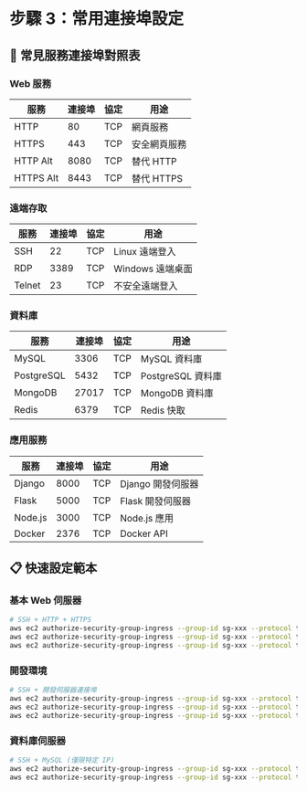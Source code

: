 # 步驟 3：常用連接埠設定

## 🔌 常見服務連接埠對照表

### Web 服務
| 服務 | 連接埠 | 協定 | 用途 |
|------|--------|------|------|
| HTTP | 80 | TCP | 網頁服務 |
| HTTPS | 443 | TCP | 安全網頁服務 |
| HTTP Alt | 8080 | TCP | 替代 HTTP |
| HTTPS Alt | 8443 | TCP | 替代 HTTPS |

### 遠端存取
| 服務 | 連接埠 | 協定 | 用途 |
|------|--------|------|------|
| SSH | 22 | TCP | Linux 遠端登入 |
| RDP | 3389 | TCP | Windows 遠端桌面 |
| Telnet | 23 | TCP | 不安全遠端登入 |

### 資料庫
| 服務 | 連接埠 | 協定 | 用途 |
|------|--------|------|------|
| MySQL | 3306 | TCP | MySQL 資料庫 |
| PostgreSQL | 5432 | TCP | PostgreSQL 資料庫 |
| MongoDB | 27017 | TCP | MongoDB 資料庫 |
| Redis | 6379 | TCP | Redis 快取 |

### 應用服務
| 服務 | 連接埠 | 協定 | 用途 |
|------|--------|------|------|
| Django | 8000 | TCP | Django 開發伺服器 |
| Flask | 5000 | TCP | Flask 開發伺服器 |
| Node.js | 3000 | TCP | Node.js 應用 |
| Docker | 2376 | TCP | Docker API |

## 📋 快速設定範本

### 基本 Web 伺服器
```bash
# SSH + HTTP + HTTPS
aws ec2 authorize-security-group-ingress --group-id sg-xxx --protocol tcp --port 22 --cidr YOUR_IP/32
aws ec2 authorize-security-group-ingress --group-id sg-xxx --protocol tcp --port 80 --cidr 0.0.0.0/0
aws ec2 authorize-security-group-ingress --group-id sg-xxx --protocol tcp --port 443 --cidr 0.0.0.0/0
```

### 開發環境
```bash
# SSH + 開發伺服器連接埠
aws ec2 authorize-security-group-ingress --group-id sg-xxx --protocol tcp --port 22 --cidr YOUR_IP/32
aws ec2 authorize-security-group-ingress --group-id sg-xxx --protocol tcp --port 8000 --cidr 0.0.0.0/0
aws ec2 authorize-security-group-ingress --group-id sg-xxx --protocol tcp --port 3000 --cidr 0.0.0.0/0
```

### 資料庫伺服器
```bash
# SSH + MySQL (僅限特定 IP)
aws ec2 authorize-security-group-ingress --group-id sg-xxx --protocol tcp --port 22 --cidr YOUR_IP/32
aws ec2 authorize-security-group-ingress --group-id sg-xxx --protocol tcp --port 3306 --cidr YOUR_APP_SERVER_IP/32
```